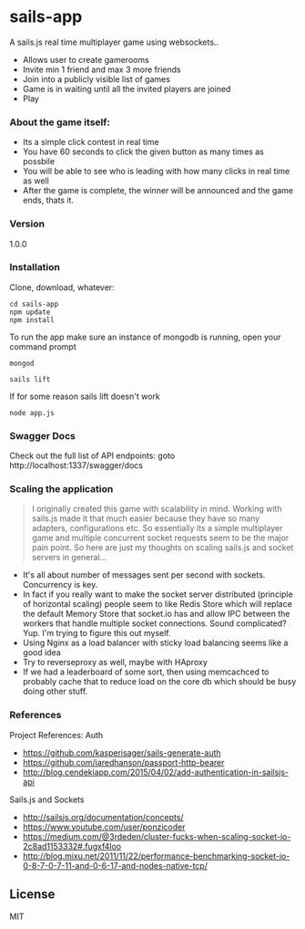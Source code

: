 # sails-app

A sails.js real time multiplayer game using websockets..

  - Allows user to create gamerooms
  - Invite min 1 friend and max 3 more friends
  - Join into a publicly visible list of games
  - Game is in waiting until all the invited players are joined
  - Play

### About the game itself:
  - Its a simple click contest in real time
  - You have 60 seconds to click the given button as many times as possbile
  - You will be able to see who is leading with how many clicks in real time as well
  - After the game is complete, the winner will be announced and the game ends, thats it.


### Version
1.0.0

### Installation

Clone, download, whatever:

```
cd sails-app
npm update
npm install
```
To run the app make sure an instance of mongodb is running, open your command prompt
```
mongod
```

```
sails lift
```
If for some reason sails lift doesn't work
```
node app.js
```

### Swagger Docs 

Check out the full list of API endpoints:
goto http://localhost:1337/swagger/docs

### Scaling the application

> I originally created this game with scalability in mind.
> Working with sails.js made it that much easier
> because they have so many adapters, configurations etc.
> So essentially its a simple multiplayer game and
> multiple concurrent socket requests seem to be the major pain point.
> So here are just my thoughts on scaling 
> sails.js and socket servers in general...

- It's all about number of messages sent per second with sockets. Concurrency is key.
- In fact if you really want to make the socket server distributed (principle of horizontal scaling) people seem to like Redis Store which will replace the default Memory Store that socket.io has and allow IPC between the workers that handle multiple socket connections. Sound complicated? Yup. I'm trying to figure this out myself. 
- Using Nginx as a load balancer with sticky load balancing seems like a good idea
- Try to reverseproxy as well, maybe with HAproxy
- If we had a leaderboard of some sort, then using memcachced to probably cache that to reduce load on the core db which should be busy doing other stuff.
   

### References
Project References:
Auth
- https://github.com/kasperisager/sails-generate-auth
- https://github.com/jaredhanson/passport-http-bearer
- http://blog.cendekiapp.com/2015/04/02/add-authentication-in-sailsjs-api

Sails.js and Sockets
 - http://sailsjs.org/documentation/concepts/
 - https://www.youtube.com/user/ponzicoder
 - https://medium.com/@3rdeden/cluster-fucks-when-scaling-socket-io-2c8ad1153332#.fugxf4loo
 - http://blog.mixu.net/2011/11/22/performance-benchmarking-socket-io-0-8-7-0-7-11-and-0-6-17-and-nodes-native-tcp/
 
License
----

MIT
